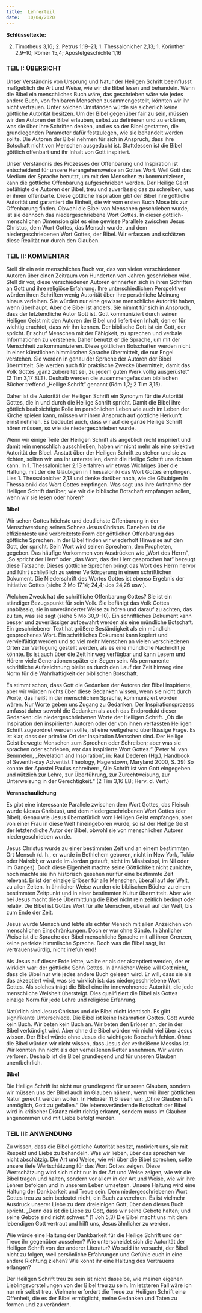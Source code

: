 ```yaml
---
title:  Lehrerteil
date:   10/04/2020
---
```


**Schlüsseltexte:**

2. Timotheus 3,16; 2. Petrus 1,19–21; 1. Thessalonicher 2,13; 1. Korinther 2,9–10; Römer 15,4; Apostelgeschichte 1,16

### TEIL I: ÜBERSICHT

Unser Verständnis von Ursprung und Natur der Heiligen Schrift beeinflusst maßgeblich die Art und Weise, wie wir die Bibel lesen und behandeln. Wenn die Bibel ein menschliches Buch wäre, das geschrieben wäre wie jedes andere Buch, von fehlbaren Menschen zusammengestellt, könnten wir ihr nicht vertrauen. Unter solchen Umständen würde sie sicherlich keine göttliche Autorität besitzen. Um der Bibel gegenüber fair zu sein, müssen wir den Autoren der Bibel erlauben, selbst zu definieren und zu erklären, was sie über ihre Schriften denken, und es so der Bibel gestatten, die grundlegenden Parameter dafür festzulegen, wie sie behandelt werden sollte. Die Autoren der Bibel nehmen für sich in Anspruch, dass ihre Botschaft nicht von Menschen ausgedacht ist. Stattdessen ist die Bibel göttlich offenbart und ihr Inhalt von Gott inspiriert.

Unser Verständnis des Prozesses der Offenbarung und Inspiration ist entscheidend für unsere Herangehensweise an Gottes Wort. Weil Gott das Medium der Sprache benutzt, um mit den Menschen zu kommunizieren, kann die göttliche Offenbarung aufgeschrieben werden. Der Heilige Geist befähigte die Autoren der Bibel, treu und zuverlässig das zu schreiben, was er ihnen offenbarte. Diese göttliche Inspiration gibt der Bibel ihre göttliche Autorität und garantiert die Einheit, die wir vom ersten Buch Mose bis zur Offenbarung finden. Obwohl die Bibel von Menschen geschrieben wurde, ist sie dennoch das niedergeschriebene Wort Gottes. In dieser göttlich-menschlichen Dimension gibt es eine gewisse Parallele zwischen Jesus Christus, dem Wort Gottes, das Mensch wurde, und dem niedergeschriebenen Wort Gottes, der Bibel. Wir erfassen und schätzen diese Realität nur durch den Glauben.

### TEIL II: KOMMENTAR

Stell dir ein rein menschliches Buch vor, das von vielen verschiedenen Autoren über einen Zeitraum von Hunderten von Jahren geschrieben wird. Stell dir vor, diese verschiedenen Autoren erinnerten sich in ihren Schriften an Gott und ihre religiöse Erfahrung. Ihre unterschiedlichen Perspektiven würden ihren Schriften wenig Autorität über ihre persönliche Meinung hinaus verleihen. Sie würden nur eine gewisse menschliche Autorität haben, wenn überhaupt. Aber die Bibel ist anders. Sie nimmt für sich in Anspruch, dass der letztendliche Autor Gott ist. Gott kommuniziert durch seinen Heiligen Geist mit den Autoren der Bibel und liefert den Inhalt, den er für wichtig erachtet, dass wir ihn kennen. Der biblische Gott ist ein Gott, der spricht. Er schuf Menschen mit der Fähigkeit, zu sprechen und verbale Informationen zu verstehen. Daher benutzt er die Sprache, um mit der Menschheit zu kommunizieren. Diese göttlichen Botschaften werden nicht in einer künstlichen himmlischen Sprache übermittelt, die nur Engel verstehen. Sie werden in genau der Sprache der Autoren der Bibel übermittelt. Sie werden auch für praktische Zwecke übermittelt, damit das Volk Gottes „ganz zubereitet sei, zu jedem guten Werk völlig ausgerüstet“ (2 Tim 3,17 SLT). Deshalb werden die zusammengefassten biblischen Bücher treffend „Heilige Schrift“ genannt (Röm 1,2; 2 Tim 3,15).

Daher ist die Autorität der Heiligen Schrift ein Synonym für die Autorität Gottes, die in und durch die Heilige Schrift spricht. Damit die Bibel ihre göttlich beabsichtigte Rolle im persönlichen Leben wie auch im Leben der Kirche spielen kann, müssen wir ihren Anspruch auf göttliche Herkunft ernst nehmen. Es bedeutet auch, dass wir auf die ganze Heilige Schrift hören müssen, so wie sie niedergeschrieben wurde.

Wenn wir einige Teile der Heiligen Schrift als angeblich nicht inspiriert und damit rein menschlich ausschließen, haben wir nicht mehr als eine selektive Autorität der Bibel. Anstatt über der Heiligen Schrift zu stehen und sie zu richten, sollten wir uns ihr unterstellen, damit die Heilige Schrift uns richten kann.
In 1. Thessalonicher 2,13 erfahren wir etwas Wichtiges über die Haltung, mit der die Gläubigen in Thessaloniki das Wort Gottes empfingen. Lies 1. Thessalonicher 2,13 und denke darüber nach, wie die Gläubigen in Thessaloniki das Wort Gottes empfingen. Was sagt uns ihre Aufnahme der Heiligen Schrift darüber, wie wir die biblische Botschaft empfangen sollen, wenn wir sie lesen oder hören?

**Bibel**

Wir sehen Gottes höchste und deutlichste Offenbarung in der Menschwerdung seines Sohnes Jesus Christus. Daneben ist die effizienteste und verbreitetste Form der göttlichen Offenbarung das göttliche Sprechen. In der Bibel finden wir wiederholt Hinweise auf den Gott, der spricht. Sein Wort wird seinen Sprechern, den Propheten, gegeben. Das häufige Vorkommen von Ausdrücken wie „Wort des Herrn“, „So spricht der Herr“ oder „das Wort, das der Herr gesprochen hat“ bezeugt diese Tatsache. Dieses göttliche Sprechen bringt das Wort des Herrn hervor und führt schließlich zu seiner Verkörperung in einem schriftlichen Dokument. Die Niederschrift des Wortes Gottes ist ebenso Ergebnis der Initiative Gottes (siehe 2 Mo 17,14; 24,4; Jos 24,26 usw.).

Welchen Zweck hat die schriftliche Offenbarung Gottes? Sie ist ein ständiger Bezugspunkt für sein Volk. Sie befähigt das Volk Gottes unablässig, sie in unveränderter Weise zu hören und darauf zu achten, das zu tun, was sie sagt (siehe 5 Mo 30,9–10). Ein schriftliches Dokument kann besser und zuverlässiger aufbewahrt werden als eine mündliche Botschaft. Ein geschriebener Text hat größere Beständigkeit als ein mündlich gesprochenes Wort. Ein schriftliches Dokument kann kopiert und vervielfältigt werden und so viel mehr Menschen an vielen verschiedenen Orten zur Verfügung gestellt werden, als es eine mündliche Nachricht je könnte. Es ist auch über die Zeit hinweg verfügbar und kann Lesern und Hörern viele Generationen später ein Segen sein. Als permanente schriftliche Aufzeichnung bleibt es durch den Lauf der Zeit hinweg eine Norm für die Wahrhaftigkeit der biblischen Botschaft.

Es stimmt schon, dass Gott die Gedanken der Autoren der Bibel inspirierte, aber wir würden nichts über diese Gedanken wissen, wenn sie nicht durch Worte, das heißt in der menschlichen Sprache, kommuniziert worden wären. Nur Worte geben uns Zugang zu Gedanken. Der Inspirationsprozess umfasst daher sowohl die Gedanken als auch das Endprodukt dieser Gedanken: die niedergeschriebenen Worte der Heiligen Schrift. „Ob die Inspiration den inspirierten Autoren oder der von ihnen verfassten Heiligen Schrift zugeordnet werden sollte, ist eine weitgehend überflüssige Frage. Es ist klar, dass der primäre Ort der Inspiration Menschen sind. Der Heilige Geist bewegte Menschen zum Sprechen oder Schreiben; aber was sie sprachen oder schrieben, war das inspirierte Wort Gottes.“ (Peter M. van Bemmelen, „Revelation and Inspiration“, in: Raul Dederen (Hg.), Handbook of Seventh-day Adventist Theology, Hagerstown, Maryland 2000, S. 39) So konnte der Apostel Paulus schreiben: „Alle Schrift ist von Gott eingegeben und nützlich zur Lehre, zur Überführung, zur Zurechtweisung, zur Unterweisung in der Gerechtigkeit.“ (2 Tim 3,16 EB; Herv. d. Verf.)

**Veranschaulichung**

Es gibt eine interessante Parallele zwischen dem Wort Gottes, das Fleisch wurde (Jesus Christus), und dem niedergeschriebenen Wort Gottes (der Bibel). Genau wie Jesus übernatürlich vom Heiligen Geist empfangen, aber von einer Frau in diese Welt hineingeboren wurde, so ist der Heilige Geist der letztendliche Autor der Bibel, obwohl sie von menschlichen Autoren niedergeschrieben wurde.

Jesus Christus wurde zu einer bestimmten Zeit und an einem bestimmten Ort Mensch (d. h., er wurde in Bethlehem geboren, nicht in New York, Tokio oder Nairobi; er wurde im Jordan getauft, nicht im Mississippi, im Nil oder im Ganges). Doch diese Eigenheit machte seine Göttlichkeit nicht zunichte, noch machte sie ihn historisch gesehen nur für eine bestimmte Zeit relevant. Er ist der einzige Erlöser für alle Menschen, überall auf der Welt, zu allen Zeiten. In ähnlicher Weise wurden die biblischen Bücher zu einem bestimmten Zeitpunkt und in einer bestimmten Kultur übermittelt. Aber wie bei Jesus macht diese Übermittlung die Bibel nicht rein zeitlich bedingt oder relativ. Die Bibel ist Gottes Wort für alle Menschen, überall auf der Welt, bis zum Ende der Zeit.

Jesus wurde Mensch und lebte als echter Mensch mit allen Anzeichen von menschlichen Einschränkungen. Doch er war ohne Sünde. In ähnlicher Weise ist die Sprache der Bibel menschliche Sprache mit all ihren Grenzen, keine perfekte himmlische Sprache. Doch was die Bibel sagt, ist vertrauenswürdig, nicht irreführend!

Als Jesus auf dieser Erde lebte, wollte er als der akzeptiert werden, der er wirklich war: der göttliche Sohn Gottes. In ähnlicher Weise will Gott nicht, dass die Bibel nur wie jedes andere Buch gelesen wird. Er will, dass sie als das akzeptiert wird, was sie wirklich ist: das niedergeschriebene Wort Gottes. Als solches trägt die Bibel eine ihr innewohnende Autorität, die jede menschliche Weisheit übersteigt. Dies qualifiziert die Bibel als Gottes einzige Norm für jede Lehre und religiöse Erfahrung.

Natürlich sind Jesus Christus und die Bibel nicht identisch. Es gibt signifikante Unterschiede. Die Bibel ist keine Inkarnation Gottes. Gott wurde kein Buch. Wir beten kein Buch an. Wir beten den Erlöser an, der in der Bibel verkündigt wird. Aber ohne die Bibel würden wir nicht viel über Jesus wissen. Der Bibel würde ohne Jesus die wichtigste Botschaft fehlen. Ohne die Bibel würden wir nicht wissen, dass Jesus der verheißene Messias ist. Wir könnten ihn nicht als den verheißenen Retter annehmen. Wir wären verloren. Deshalb ist die Bibel grundlegend und für unseren Glauben unentbehrlich.

**Bibel**

Die Heilige Schrift ist nicht nur grundlegend für unseren Glauben, sondern wir müssen uns der Bibel auch im Glauben nähern, wenn wir ihrer göttlichen Natur gerecht werden wollen. In Hebräer 11,6 lesen wir: „Ohne Glauben ist’s unmöglich, Gott zu gefallen.“ Die lebensverändernde Botschaft der Bibel wird in kritischer Distanz nicht richtig erkannt, sondern muss im Glauben angenommen und mit Liebe befolgt werden.

### TEIL III: ANWENDUNG

Zu wissen, dass die Bibel göttliche Autorität besitzt, motiviert uns, sie mit Respekt und Liebe zu behandeln. Was wir lieben, über das sprechen wir nicht abschätzig. Die Art und Weise, wie wir über die Bibel sprechen, sollte unsere tiefe Wertschätzung für das Wort Gottes zeigen. Diese Wertschätzung wird sich nicht nur in der Art und Weise zeigen, wie wir die Bibel tragen und halten, sondern vor allem in der Art und Weise, wie wir ihre Lehren befolgen und in unserem Leben umsetzen. Unsere Haltung wird eine Haltung der Dankbarkeit und Treue sein. Dem niedergeschriebenen Wort Gottes treu zu sein bedeutet nicht, ein Buch zu verehren. Es ist vielmehr Ausdruck unserer Liebe zu dem dreieinigen Gott, über den dieses Buch spricht. „Denn das ist die Liebe zu Gott, dass wir seine Gebote halten; und seine Gebote sind nicht schwer.“ (1 Joh 5,3) Die Bibel macht uns mit dem lebendigen Gott vertraut und hilft uns, Jesus ähnlicher zu werden.

Wie würde eine Haltung der Dankbarkeit für die Heilige Schrift und der Treue ihr gegenüber aussehen? Wie unterscheidet sich die Autorität der Heiligen Schrift von der anderer Literatur? Wo seid ihr versucht, der Bibel nicht zu folgen, weil persönliche Erfahrungen und Gefühle euch in eine andere Richtung ziehen? Wie könnt ihr eine Haltung des Vertrauens erlangen?

Der Heiligen Schrift treu zu sein ist nicht dasselbe, wie meinen eigenen Lieblingsvorstellungen von der Bibel treu zu sein. Im letzteren Fall wäre ich nur mir selbst treu. Vielmehr erfordert die Treue zur Heiligen Schrift eine Offenheit, die es der Bibel ermöglicht, meine Gedanken und Taten zu formen und zu verändern.